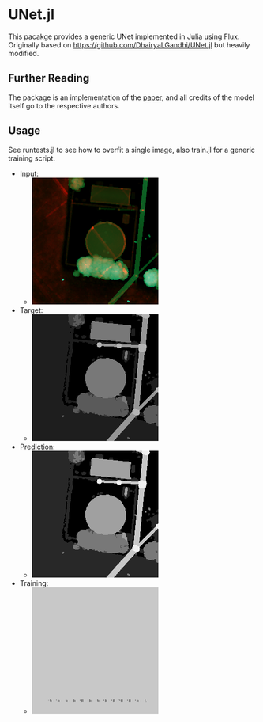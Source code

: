 # UNet.jl

This pacakge provides a generic UNet implemented in Julia using Flux. Originally based on https://github.com/DhairyaLGandhi/UNet.jl but heavily modified. 

## Further Reading
The package is an implementation of the [paper](https://arxiv.org/pdf/1505.04597.pdf), and all credits of the model itself go to the respective authors.

## Usage

See runtests.jl to see how to overfit a single image, also train.jl for a generic training script.

* Input: 
    * ![GitHub Logo](/test/testdata/input.png)
* Target: 
    * ![GitHub Logo](/test/testdata/target.png)
* Prediction: 
    * ![GitHub Logo](/test/testdata/prediction.png)
* Training: 
    * ![GitHub Logo](/test/testdata/training.gif)
